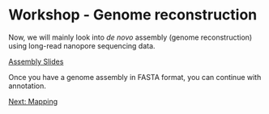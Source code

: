 # Workshop - Genome reconstruction

Now, we will mainly look into _de novo_ assembly (genome reconstruction) using long-read nanopore sequencing data.

[Assembly Slides](https://docs.google.com/presentation/d/1cXcIW0b-1e6mrILBW27JyhlANcPMSAsr6y8yElIoqLo/edit?usp=sharing)

Once you have a genome assembly in FASTA format, you can continue with annotation.

[Next: Mapping](mapping.md)